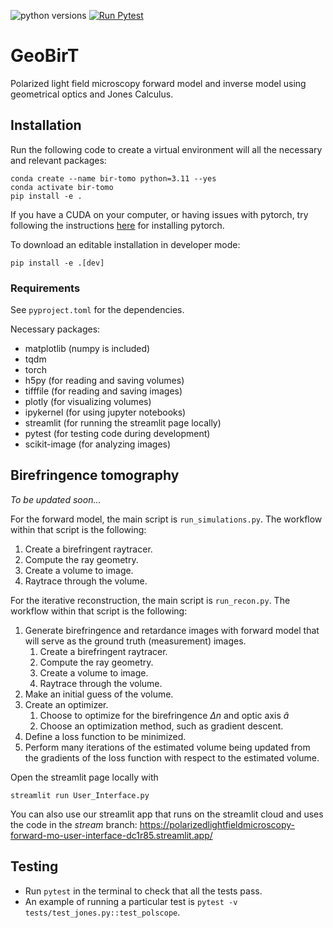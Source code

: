 ![python versions](https://img.shields.io/badge/python-3.8%20%7C%203.9%20%7C%203.10%20%7C%203.11%20%7C%203.12-blue)
[![Run Pytest](https://github.com/PolarizedLightFieldMicroscopy/forward-model/actions/workflows/pytest-action.yml/badge.svg)](https://github.com/PolarizedLightFieldMicroscopy/forward-model/actions/workflows/pytest-action.yml)
# GeoBirT
Polarized light field microscopy forward model and inverse model using geometrical optics and Jones Calculus.

## Installation
Run the following code to create a virtual environment will all the necessary and relevant packages:
```
conda create --name bir-tomo python=3.11 --yes
conda activate bir-tomo
pip install -e .
```
If you have a CUDA on your computer, or having issues with pytorch, try following the instructions [here](https://pytorch.org/get-started/locally/) for installing pytorch.

To download an editable installation in developer mode:
```
pip install -e .[dev]
```

### Requirements
See `pyproject.toml` for the dependencies.

Necessary packages:
- matplotlib (numpy is included)
- tqdm
- torch
- h5py (for reading and saving volumes)
- tifffile (for reading and saving images)
- plotly (for visualizing volumes)
- ipykernel (for using jupyter notebooks)
- streamlit (for running the streamlit page locally)
- pytest (for testing code during development)
- scikit-image (for analyzing images)

## Birefringence tomography
*To be updated soon...*

For the forward model, the main script is `run_simulations.py`. The workflow within that script is the following:

1. Create a birefringent raytracer.
1. Compute the ray geometry.
1. Create a volume to image.
1. Raytrace through the volume.

For the iterative reconstruction, the main script is `run_recon.py`.
The workflow within that script is the following:
1. Generate birefringence and retardance images with forward model that will serve as the ground truth (measurement) images.
    1. Create a birefringent raytracer.
    1. Compute the ray geometry.
    1. Create a volume to image.
    1. Raytrace through the volume.
1. Make an initial guess of the volume.
1. Create an optimizer.
    1. Choose to optimize for the birefringence $\Delta n$ and optic axis $\hat{a}$
    1. Choose an optimization method, such as gradient descent.
1. Define a loss function to be minimized.
1. Perform many iterations of the estimated volume being updated from the gradients of the loss function with respect to the estimated volume.

Open the streamlit page locally with
```
streamlit run User_Interface.py
```

You can also use our streamlit app that runs on the streamlit cloud and uses the code in the *stream* branch: https://polarizedlightfieldmicroscopy-forward-mo-user-interface-dc1r85.streamlit.app/

## Testing
- Run ```pytest``` in the terminal to check that all the tests pass.
- An example of running a particular test is ```pytest -v tests/test_jones.py::test_polscope```.
